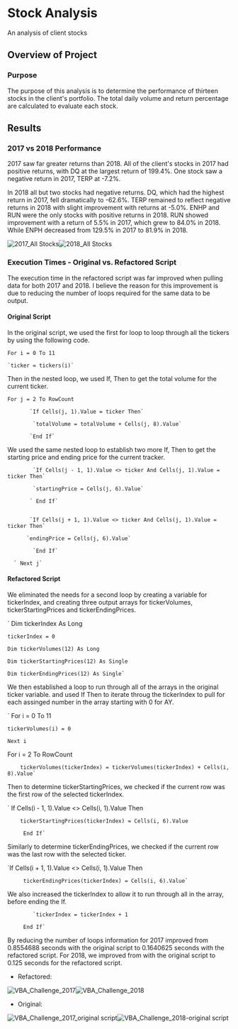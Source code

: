 # Stock Analysis
An analysis of client stocks
## Overview of Project
### Purpose
The purpose of this analysis is to determine the performance of thirteen stocks in the client's portfolio. The total daily volume and return percentage are calculated to evaluate each stock.
## Results
### 2017 vs 2018 Performance
2017 saw far greater returns than 2018. All of the client's stocks in 2017 had positive returns, with DQ at the largest return of 199.4%. One stock saw a negative return in 2017, TERP at -7.2%. 

In 2018 all but two stocks had negative returns. DQ, which had the highest return in 2017, fell dramatically to -62.6%. TERP remained to reflect negative returns in 2018 with slight improvement with returns at -5.0%. ENHP and RUN were the only stocks with positive returns in 2018. RUN showed improvement with a return of 5.5% in 2017, which grew to 84.0% in 2018. While ENPH decreased from 129.5% in 2017 to 81.9% in 2018.

![2017_All Stocks](https://user-images.githubusercontent.com/110419577/191360506-d74dbaef-3af6-40ee-81cd-22c85ebfd71b.png)![2018_All Stocks](https://user-images.githubusercontent.com/110419577/191360536-7abb8885-b566-4350-9a9c-07724016e17b.png)

### Execution Times - Original vs. Refactored Script
The execution time in the refactored script was far improved when pulling data for both 2017 and 2018. I believe the reason for this improvement is due to reducing the number of loops required for the same data to be output.

#### Original Script
In the original script, we used the first for loop to loop through all the tickers by using the following code. 

`For i = 0 To 11`

    `ticker = tickers(i)`

Then in the nested loop, we used If, Then to get the total volume for the current ticker.

`For j = 2 To RowCount`
           
           `If Cells(j, 1).Value = ticker Then`

            `totalVolume = totalVolume + Cells(j, 8).Value`

           `End If`
           
We used the same nested loop to establish two more If, Then to get the starting price and ending price for the current tracker.

            `If Cells(j - 1, 1).Value <> ticker And Cells(j, 1).Value = ticker Then`

            `startingPrice = Cells(j, 6).Value`

           ` End If`
           
           
           `If Cells(j + 1, 1).Value <> ticker And Cells(j, 1).Value = ticker Then`

          `endingPrice = Cells(j, 6).Value`
          
            `End If`

      ` Next j`

#### Refactored Script
We eliminated the needs for a second loop by creating a variable for tickerIndex, and creating three output arrays for tickerVolumes, tickerStartingPrices and tickerEndingPrices.

` Dim tickerIndex As Long
    
    tickerIndex = 0

    Dim tickerVolumes(12) As Long
    
    Dim tickerStartingPrices(12) As Single
    
    Dim tickerEndingPrices(12) As Single`
    
 We then established a loop to run through all of the arrays in the original ticker variable. and used If Then to iterate throug the tickerIndex to pull for each assinged number in the array starting with 0 for AY. 
 
 ` For i = 0 To 11
    
    tickerVolumes(i) = 0
    
    Next i

   For i = 2 To RowCount
        
        tickerVolumes(tickerIndex) = tickerVolumes(tickerIndex) + Cells(i, 8).Value`
        
 Then to determine tickerStartingPrices, we checked if the current row was the first row of the selected tickerIndex.
 
 ` If Cells(i - 1, 1).Value <> Cells(i, 1).Value Then

        tickerStartingPrices(tickerIndex) = Cells(i, 6).Value
        
         End If`
         
 Similarly to determine tickerEndingPrices, we checked if the current row was the last row with the selected ticker.
 
 `If Cells(i + 1, 1).Value <> Cells(i, 1).Value Then

         tickerEndingPrices(tickerIndex) = Cells(i, 6).Value`
            
We also increased the tickerIndex to allow it to run through all in the array, before ending the If.
            
            `tickerIndex = tickerIndex + 1
    
         End If`
         
By reducing the number of loops information for 2017 improved from 0.8554688 seconds with the original script to 0.1640625 seconds with the refactored script. For 2018, we improved from with the original script to 0.125 seconds for the refactored script.

* Refactored:

![VBA_Challenge_2017](https://user-images.githubusercontent.com/110419577/191367023-cea72877-b552-4989-96a5-bb3b3722fe48.png)![VBA_Challenge_2018](https://user-images.githubusercontent.com/110419577/191367043-4f9f7d95-85eb-4ab7-9ffa-1250e7e4bcca.png)

* Original:

![VBA_Challenge_2017_original script](https://user-images.githubusercontent.com/110419577/191367087-380953d9-115a-467b-b749-1981d6edd4bd.png)![VBA_Challenge_2018-original script](https://user-images.githubusercontent.com/110419577/191367096-542cd949-8f7c-4f2b-b33e-dab1f428b370.png)








